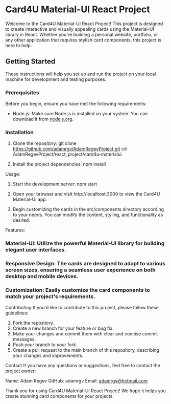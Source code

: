# Card4U Material-UI React Project

Welcome to the Card4U Material-UI React Project! This project is designed to create interactive and visually appealing cards using the Material-UI library in React. Whether you're building a personal website, portfolio, or any other application that requires stylish card components, this project is here to help.

## Getting Started

These instructions will help you set up and run the project on your local machine for development and testing purposes.

### Prerequisites

Before you begin, ensure you have met the following requirements:
- Node.js: Make sure Node.js is installed on your system. You can download it from [nodejs.org](https://nodejs.org/).

### Installation

1. Clone the repository:
   git clone https://github.com/adamrgv/AdamRegevProject.git
   cd AdamRegevProject/react_project/card4u-materialui

2. Install the project dependencies:
    npm install

Usage:
1. Start the development server:
    npm start

2. Open your browser and visit http://localhost:3000 to view the Card4U Material-UI app.

3. Begin customizing the cards in the src/components directory according to your needs. You can modify the content, styling, and functionality as desired.

Features:
### Material-UI: Utilize the powerful Material-UI library for building elegant user interfaces.
### Responsive Design: The cards are designed to adapt to various screen sizes, ensuring a seamless user experience on both desktop and mobile devices.
### Customization: Easily customize the card components to match your project's requirements.

 Contributing
If you'd like to contribute to this project, please follow these guidelines:

1. Fork the repository.
2. Create a new branch for your feature or bug fix.
3. Make your changes and commit them with clear and concise commit messages.
4. Push your branch to your fork.
5. Create a pull request to the main branch of this repository, describing your changes and improvements.

Contact
If you have any questions or suggestions, feel free to contact the project owner:

Name: Adam Regev
GitHub: adamrgv
Email: adamrgv@hotmail.com

Thank you for using Card4U Material-UI React Project! We hope it helps you create stunning card components for your projects.
